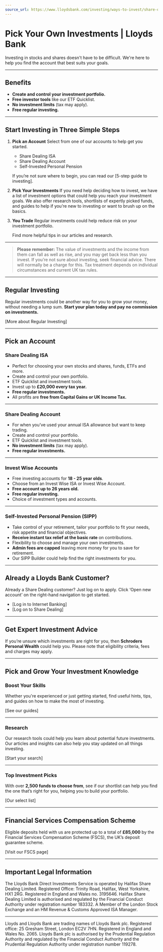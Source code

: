 ```yaml
---
source_url: https://www.lloydsbank.com/investing/ways-to-invest/share-dealing-services.html?WT.ac=rc/fallout/inv-pick-your-own
---
```


# Pick Your Own Investments | Lloyds Bank

Investing in stocks and shares doesn't have to be difficult. We're here to help you find the account that best suits your goals.

---

## Benefits

- **Create and control your investment portfolio.**
- **Free investor tools** like our ETF Quicklist.
- **No investment limits** (tax may apply).
- **Free regular investing.**

---

## Start Investing in Three Simple Steps

1. **Pick an Account**
   Select from one of our accounts to help get you started.
   - Share Dealing ISA
   - Share Dealing Account
   - Self-Invested Personal Pension

   If you’re not sure where to begin, you can read our [5-step guide to investing].

2. **Pick Your Investments**
   If you need help deciding how to invest, we have a list of investment options that could help you reach your investment goals.
   We also offer research tools, shortlists of expertly picked funds, and guides to help if you’re new to investing or want to brush up on the basics.

3. **You Trade**
   Regular investments could help reduce risk on your investment portfolio.

   Find more helpful tips in our articles and research.

---

> **Please remember:**
> The value of investments and the income from them can fall as well as rise, and you may get back less than you invest. If you’re not sure about investing, seek financial advice. There will normally be a charge for this. Tax treatment depends on individual circumstances and current UK tax rules.

---

## Regular Investing

Regular investments could be another way for you to grow your money, without needing a lump sum. **Start your plan today and pay no commission on investments.**

[More about Regular Investing]

---

## Pick an Account

### Share Dealing ISA

- Perfect for choosing your own stocks and shares, funds, ETFs and more.
- Create and control your own portfolio.
- ETF Quicklist and investment tools.
- Invest up to **£20,000 every tax year.**
- **Free regular investments.**
- All profits are **free from Capital Gains or UK Income Tax.**

---

### Share Dealing Account

- For when you’ve used your annual ISA allowance but want to keep trading.
- Create and control your portfolio.
- ETF Quicklist and investment tools.
- **No investment limits** (tax may apply).
- **Free regular investments.**

---

### Invest Wise Accounts

- Free investing accounts for **18 - 25 year olds**.
- Choose from an Invest Wise ISA or Invest Wise Account.
- **Free account up to 26 years old.**
- **Free regular investing.**
- Choice of investment types and accounts.

---

### Self-Invested Personal Pension (SIPP)

- Take control of your retirement, tailor your portfolio to fit your needs, risk appetite and financial objectives.
- **Receive instant tax relief at the basic rate** on contributions.
- Flexibility to choose and manage your own investments.
- **Admin fees are capped** leaving more money for you to save for retirement.
- Our SIPP Builder could help find the right investments for you.

---

## Already a Lloyds Bank Customer?

Already a Share Dealing customer?
Just log on to apply. Click ‘Open new account’ on the right-hand navigation to get started.

- [Log in to Internet Banking]
- [Log on to Share Dealing]

---

## Get Expert Investment Advice

If you’re unsure which investments are right for you, then **Schroders Personal Wealth** could help you.
Please note that eligibility criteria, fees and charges may apply.

---

## Pick and Grow Your Investment Knowledge

### Boost Your Skills

Whether you're experienced or just getting started, find useful hints, tips, and guides on how to make the most of investing.

[See our guides]

---

### Research

Our research tools could help you learn about potential future investments. Our articles and insights can also help you stay updated on all things investing.

[Start your search]

---

### Top Investment Picks

With over **2,500 funds to choose from**, see if our shortlist can help you find the one that’s right for you, helping you to build your portfolio.

[Our select list]

---

## Financial Services Compensation Scheme

Eligible deposits held with us are protected up to a total of **£85,000** by the Financial Services Compensation Scheme (FSCS), the UK’s deposit guarantee scheme.

[Visit our FSCS page]

---

## Important Legal Information

The Lloyds Bank Direct Investments Service is operated by Halifax Share Dealing Limited.
Registered Office: Trinity Road, Halifax, West Yorkshire, HX1 2RG. Registered in England and Wales no. 3195646.
Halifax Share Dealing Limited is authorised and regulated by the Financial Conduct Authority under registration number 183332.
A Member of the London Stock Exchange and an HM Revenue & Customs Approved ISA Manager.

---

Lloyds and Lloyds Bank are trading names of Lloyds Bank plc. Registered office: 25 Gresham Street, London EC2V 7HN.
Registered in England and Wales No. 2065. Lloyds Bank plc is authorised by the Prudential Regulation Authority and regulated by the Financial Conduct Authority and the Prudential Regulation Authority under registration number 119278.
